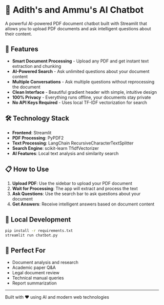# 🤖 Adith's and Ammu's AI Chatbot

A powerful AI-powered PDF document chatbot built with Streamlit that allows you to upload PDF documents and ask intelligent questions about their content.

## 🚀 Features

- **Smart Document Processing** - Upload any PDF and get instant text extraction and chunking
- **AI-Powered Search** - Ask unlimited questions about your document content
- **Multiple Conversations** - Ask multiple questions without reprocessing the document
- **Clean Interface** - Beautiful gradient header with simple, intuitive design
- **100% Privacy** - Everything runs offline, your documents stay private
- **No API Keys Required** - Uses local TF-IDF vectorization for search

## 🛠️ Technology Stack

- **Frontend**: Streamlit
- **PDF Processing**: PyPDF2
- **Text Processing**: LangChain RecursiveCharacterTextSplitter
- **Search Engine**: scikit-learn TfidfVectorizer
- **AI Features**: Local text analysis and similarity search

## 📋 How to Use

1. **Upload PDF**: Use the sidebar to upload your PDF document
2. **Wait for Processing**: The app will extract and process the text
3. **Ask Questions**: Use the search bar to ask questions about your document
4. **Get Answers**: Receive intelligent answers based on document content

## 🔧 Local Development

```bash
pip install -r requirements.txt
streamlit run chatbot.py
```

## 🎯 Perfect For

- Document analysis and research
- Academic paper Q&A
- Legal document review
- Technical manual queries
- Report summarization

---

Built with ❤️ using AI and modern web technologies
